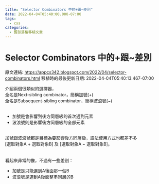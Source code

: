 ```yaml
---
title: "Selector Combinators 中的+跟~差別"
date: 2022-04-04T05:40:00.000-07:00
tags:
  - css
categories:
  - 舊部落格移植文章
---
```


# Selector Combinators 中的+跟~差別

原文連結: https://appcs342.blogspot.com/2022/04/selector-combinators.html
移植時的最後更新日期: 2022-04-04T05:40:13.467-07:00

<div><span style="font-family: inherit;">介紹兩個很類似的選擇器，</span></div><span style="font-family: inherit;">全名是Next-sibling combinator，簡稱加號(+)</span><div><span style="font-family: inherit;">全名是Subsequent-sibling combinator，簡稱波浪號(~)</span></div><div><span style="font-family: inherit;"><br /></span></div><div><ul style="text-align: left;"><li><span style="font-family: inherit;">加號是會影響到後方同層級的首次遇到元素</span></li><li><span style="font-family: inherit;">波浪號則是影響後方同層級的全部元素</span></li></ul><div><span style="font-family: inherit;"><br /></span></div></div><div><span style="font-family: inherit;">加號跟波浪號都是目標為要影響後方同層級，語法使用方式也都差不多</span></div><div><span style="font-family: inherit;">[選取對象A + 選取對象B] 及 [選取對象A ~ 選取對象B]。</span></div><div><span style="font-family: inherit;"><br /></span></div><div><span style="font-family: inherit;"><br /></span></div><div><span style="font-family: inherit;">看起來非常的像，不過有一些差別：</span></div><div><ul style="text-align: left;"><li>加號是只能選到A後面那一個B</li><li>波浪號是選到A後面整串同層的B</li></ul></div>
